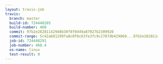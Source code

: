 ```yaml
---
layout: travis-job
travis:
  branch: master
  build-id: 724448285
  build-number: 460
  commit: 97b2e28281142948b30f8f0d49a87027b2309920
  commit-range: 5c42a681299fa8c0f8c63fe3fc9c2787db429869...97b2e28281142948b30f8f0d49a87027b2309920
  job-id: 724448291
  job-number: 460.4
  os-name: linux
  test-result: 0
---
```

